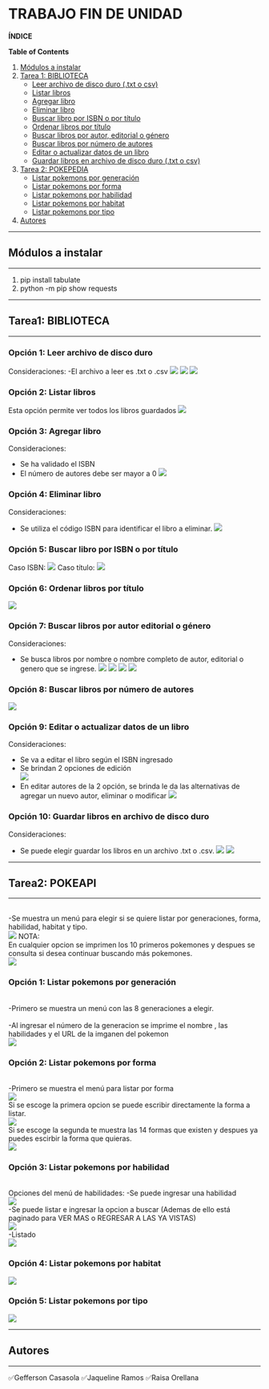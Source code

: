 # TRABAJO FIN DE UNIDAD

**ÍNDICE**

**Table of Contents**

1. [Módulos a instalar](#módulos-a-instalar)  
2. [Tarea 1: BIBLIOTECA](#tarea1-biblioteca)  
    - [Leer archivo de disco duro (.txt o csv)](#opción-1-leer-archivo-de-disco-duro)  
    - [Listar libros](#opción-2-listar-libros)  
    - [Agregar libro](#opción-3-agregar-libro)  
    - [Eliminar libro](#opción-4-eliminar-libro)  
    - [Buscar libro por ISBN o por título](#opción-5-buscar-libro-por-isbn-o-por-título)  
    - [Ordenar libros por título](#opción-6-ordenar-libros-por-título)
    - [Buscar libros por autor, editorial o género](#opción-7-buscar-libros-por-autor-editorial-o-género)
    - [Buscar libros por número de autores](#opción-8-buscar-libros-por-número-de-autores)
    - [Editar o actualizar datos de un libro](#opción-9-editar-o-actualizar-datos-de-un-libro)
    - [Guardar libros en archivo de disco duro (.txt o csv)](#opción-10-guardar-libros-en-archivo-de-disco-duro)
3. [Tarea 2: POKEPEDIA](#tarea2-biblioteca)  
    - [Listar pokemons por generación](#opción-1-listar-pokemons-por-generación)    
    - [Listar pokemons por forma](#opción-2-listar-pokemons-por-forma)    
    - [Listar pokemons por habilidad](#opción-3-listar-pokemons-por-habilidad)    
    - [Listar pokemons por habitat](#opción-4-listar-pokemons-por-habitat)       
    - [Listar pokemons por tipo](#opción-5-listar-pokemons-por-tipo) 
4. [Autores](#autores)
***
## Módulos a instalar
***
1. pip install tabulate
2. python -m pip show requests  
***
## Tarea1: BIBLIOTECA
***
### Opción 1: Leer archivo de disco duro
Consideraciones:
-El archivo a leer es .txt o .csv
![](./Assets/1.1.Leer-archivo-txt-de-disco-duro.png)
![](./Assets/1.1.Leer-archivo-csv-de-disco-duro.png)
![](./Assets/)
### Opción 2: Listar libros
Esta opción permite ver todos los libros guardados
![](./Assets/1.2.Listar-libros.png)
### Opción 3: Agregar libro
Consideraciones: 
- Se ha validado el ISBN
- El número de autores debe ser mayor a 0
![](./Assets/1.3.Agregar-Libro.png)
### Opción 4: Eliminar libro
Consideraciones: 
- Se utiliza el código ISBN para identificar el libro a eliminar.
![](./Assets/1.4.Eliminar-libro.png)
### Opción 5: Buscar libro por ISBN o por título
Caso ISBN:
![](./Assets/1.5.Buscar-libro-por-isbn.png)
Caso título:
![](./Assets/1.5.Buscar-libro-por-titulo.png)
### Opción 6: Ordenar libros por título
![](./Assets/1.6.OrdenarLibrosPorTitulo.png)
### Opción 7: Buscar libros por autor editorial o género
Consideraciones: 
- Se busca libros por nombre o nombre completo de autor, editorial o genero que se ingrese.
![](./Assets/1.7.Buscar-libro-por-autor-2)
![](./Assets/1.7.Buscar-libro-por-autor)
![](./Assets/1.7.Buscar-libro-por-editorial)
![](./Assets/1.7.Buscar-libro-por-genero)

### Opción 8: Buscar libros por número de autores
![](./Assets/1.5.Buscar-libro-por-titulo.png)
### Opción 9: Editar o actualizar datos de un libro
Consideraciones: 
- Se va a editar el libro según el ISBN ingresado
- Se brindan 2 opciones de edición <br>
![](./Assets/1.9.EditarLibro1.png)
- En editar autores de la 2 opción, se brinda le da las alternativas de agregar un nuevo autor, eliminar o modificar
![](./Assets/1.9.EditarLibro2.png)
### Opción 10: Guardar libros en archivo de disco duro
Consideraciones: 
- Se puede elegir guardar los libros en un archivo .txt o .csv.
![](./Assets/1.10.Guardar-libros-en-disco-duro-en-csv.png)
![](./Assets/1.10.Guardar-libros-en-disco-duro-en-txt.png)
***
## Tarea2: POKEAPI
***
<br>-Se muestra un menú para elegir si se quiere listar por generaciones, forma, habilidad, habitat y tipo.<br>
![](./Assets/Menu-pokepedia.png)
NOTA:
<br>En cualquier opcion se imprimen los 10 primeros pokemones y despues se consulta si desea continuar buscando más pokemones.<br>
![](./Assets/Listado-por-generacion.png)

### Opción 1: Listar pokemons por generación
<br>-Primero se muestra un menú con las 8 generaciones a elegir.<br>
<br>
-Al ingresar el número de la generacion se imprime el nombre , las habilidades y el URL de la imganen del pokemon<br>
![](./Assets/Listado-por-generacion-2.png)

### Opción 2: Listar pokemons por forma
<br>-Primero se muestra el menú para listar por forma<br>
![](./Assets/2.2.-listado-por-forma.png)
<br>Si se escoge la primera opcion se puede escribir directamente la forma a listar.<br>
![](./Assets/2.2.-listado-por-forma-opcion-1.png)
<br>Si se escoge la segunda te muestra las 14 formas que existen y despues ya puedes escirbir la forma que quieras.<br>
![](./Assets/2.2.-listado-por-forma-opcion-2.png)
### Opción 3: Listar pokemons por habilidad
<br> Opciones del menú de habilidades:
-Se puede ingresar una habilidad <br>
![](./Assets/2.3.ListadoHabilidades2.png)
<br>
-Se puede listar e ingresar la opcion a buscar (Ademas de ello está paginado para VER MAS o REGRESAR A LAS YA VISTAS) <br>
![](./Assets/2.3.ListadoHabilidades4..png)
<br>
-Listado <br>
![](./Assets/2.3.ListadoHabilidades3.png)
### Opción 4: Listar pokemons por habitat
![](./Assets/2.4.Listado-por-habitat.png)
### Opción 5: Listar pokemons por tipo
![](./Assets/2.5.Listado-por-tipo.png)

***
## Autores
***

✅Gefferson Casasola
✅Jaqueline Ramos
✅Raisa Orellana

